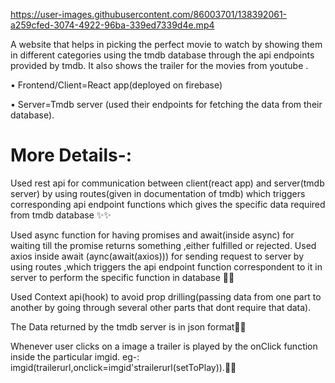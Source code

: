 
https://user-images.githubusercontent.com/86003701/138392061-a259cfed-3074-4922-96ba-339ed7339d4e.mp4


A website that helps in picking the perfect movie to watch by showing them in different categories using the tmdb database through the api endpoints provided by tmdb.
It also shows the trailer for the movies from youtube .

• Frontend/Client=React app(deployed on firebase)

• Server=Tmdb server (used their endpoints for fetching the data from their database).

# More Details-:
Used rest api for communication between client(react app) and server(tmdb server) by using routes(given in documentation of tmdb) which triggers corresponding api endpoint functions which gives the specific data required from tmdb database ✨✨

Used async function for having promises and await(inside async) for waiting till the promise returns something ,either fulfilled or rejected. Used axios inside await (aync(await(axios))) for sending request to server by using routes ,which triggers the api endpoint function correspondent to it in server to perform the specific function in database 🤍🤍


Used Context api(hook) to avoid prop drilling(passing data from one part to another by going through several other parts that dont require that data). 

The Data returned by the tmdb server is in json format💙💙

Whenever user clicks on a image a trailer is played by the onClick function inside the particular imgid. eg-: imgid(trailerurl,onclick=imgid'strailerurl(setToPlay)).💛💛
